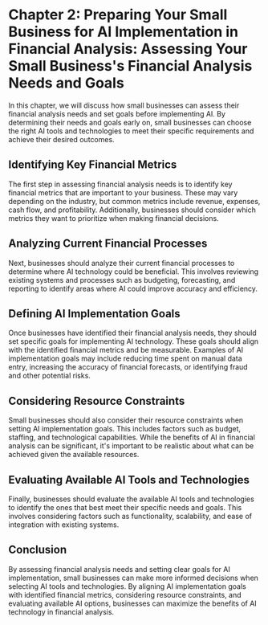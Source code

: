 Chapter 2: Preparing Your Small Business for AI Implementation in Financial Analysis: Assessing Your Small Business's Financial Analysis Needs and Goals
========================================================================================================================================================

In this chapter, we will discuss how small businesses can assess their financial analysis needs and set goals before implementing AI. By determining their needs and goals early on, small businesses can choose the right AI tools and technologies to meet their specific requirements and achieve their desired outcomes.

Identifying Key Financial Metrics
---------------------------------

The first step in assessing financial analysis needs is to identify key financial metrics that are important to your business. These may vary depending on the industry, but common metrics include revenue, expenses, cash flow, and profitability. Additionally, businesses should consider which metrics they want to prioritize when making financial decisions.

Analyzing Current Financial Processes
-------------------------------------

Next, businesses should analyze their current financial processes to determine where AI technology could be beneficial. This involves reviewing existing systems and processes such as budgeting, forecasting, and reporting to identify areas where AI could improve accuracy and efficiency.

Defining AI Implementation Goals
--------------------------------

Once businesses have identified their financial analysis needs, they should set specific goals for implementing AI technology. These goals should align with the identified financial metrics and be measurable. Examples of AI implementation goals may include reducing time spent on manual data entry, increasing the accuracy of financial forecasts, or identifying fraud and other potential risks.

Considering Resource Constraints
--------------------------------

Small businesses should also consider their resource constraints when setting AI implementation goals. This includes factors such as budget, staffing, and technological capabilities. While the benefits of AI in financial analysis can be significant, it's important to be realistic about what can be achieved given the available resources.

Evaluating Available AI Tools and Technologies
----------------------------------------------

Finally, businesses should evaluate the available AI tools and technologies to identify the ones that best meet their specific needs and goals. This involves considering factors such as functionality, scalability, and ease of integration with existing systems.

Conclusion
----------

By assessing financial analysis needs and setting clear goals for AI implementation, small businesses can make more informed decisions when selecting AI tools and technologies. By aligning AI implementation goals with identified financial metrics, considering resource constraints, and evaluating available AI options, businesses can maximize the benefits of AI technology in financial analysis.

